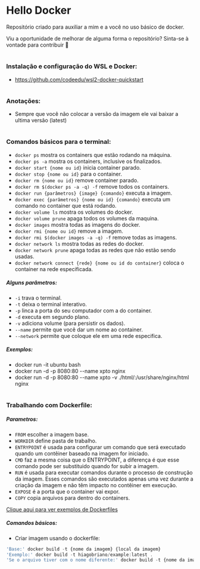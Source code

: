 # Hello Docker

Repositório criado para auxiliar a mim e a você no uso básico de docker.

Viu a oportunidade de melhorar de alguma forma o repositório? Sinta-se à vontade para contribuir 🙂

#

### Instalação e configuração do WSL e Docker:
- https://github.com/codeedu/wsl2-docker-quickstart

#

### Anotações:

- Sempre que você não colocar a versão da imagem ele vai baixar a ultima versão (latest)

#

### Comandos básicos para o terminal:

- `docker ps` mostra os containers que estão rodando na máquina.
- `docker ps -a` mostra os containers, inclusive os finalizados.
- `docker start {nome ou id}` inicia container parado.
- `docker stop {nome ou id}` para o container.
- `docker rm {nome ou id}` remove container parado.
- `docker rm $(docker ps -a -q) -f` remove todos os containers.
- `docker run {parâmetros} {image} {comando}` executa a imagem.
- `docker exec {parâmetros} {nome ou id} {comando}` executa um comando no container que está rodando.
- `docker volume ls` mostra os volumes do docker.
- `docker volume prune` apaga todos os volumes da maquina.
- `docker images` mostra todas as imagens do docker.
- `docker rmi {nome ou id}` remove a imagem.
- `docker rmi $(docker images -a -q) -f` remove todas as imagens.
- `docker network ls` mostra todas as redes do docker.
- `docker network prune` apaga todas as redes que não estão sendo usadas.
- `docker network connect {rede} {nome ou id do container}` coloca o container na rede especificada.

##### Alguns parâmetros:

- `-i` trava o terminal.
- `-t` deixa o terminal interativo.
- `-p` linca a porta do seu computador com a do container.
- `-d` executa em segundo plano.
- `-v` adiciona volume (para persistir os dados).
- `--name` permite que você dar um nome ao container.
- `--network` permite que coloque ele em uma rede especifica.

##### Exemplos:

- docker run -it ubuntu bash
- docker run -d -p 8080:80 --name xpto nginx
- docker run -d -p 8080:80 --name xpto -v ./html/:/usr/share/nginx/html nginx

#

### Trabalhando com Dockerfile:

##### Parametros:

- `FROM` escolher a imagem base.
- `WORKDIR` define pasta de trabalho.
- `ENTRYPOINT` é usada para configurar um comando que será executado quando um contêiner baseado na imagem for iniciado.
- `CMD` faz a mesma coisa que o ENTRYPOINT, a diferença é que esse comando pode ser substituido quando for subir a imagem.
- `RUN` é usada para executar comandos durante o processo de construção da imagem. Esses comandos são executados apenas uma vez durante a criação da imagem e não têm impacto no contêiner em execução.
- `EXPOSE` é a porta que o container vai expor.
- `COPY` copia arquivos para dentro do containers.

[Clique aqui para ver exemplos de Dockerfiles](./dockerfile_examples)

##### Comandos básicos:

- Criar imagem usando o dockerfile:

```js
'Base:' docker build -t {nome da imagem} {local da imagem}
'Exemplo:' docker build -t hiagobriano/example:latest .
'Se o arquivo tiver com o nome diferente:' docker build -t {nome da imagem} -f {nome do arquivo} {local da imagem}
```

